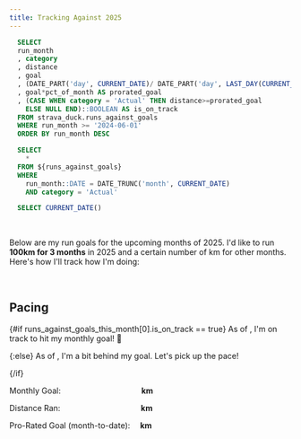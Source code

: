 ```yaml
---
title: Tracking Against 2025
---
```


```sql runs_against_goals
  SELECT
  run_month
  , category
  , distance
  , goal
  , (DATE_PART('day', CURRENT_DATE)/ DATE_PART('day', LAST_DAY(CURRENT_DATE)))::FLOAT AS pct_of_month
  , goal*pct_of_month AS prorated_goal
  , (CASE WHEN category = 'Actual' THEN distance>=prorated_goal
    ELSE NULL END)::BOOLEAN AS is_on_track
  FROM strava_duck.runs_against_goals
  WHERE run_month >= '2024-06-01'
  ORDER BY run_month DESC
```
```sql runs_against_goals_this_month
  SELECT
    *
  FROM ${runs_against_goals}
  WHERE 
    run_month::DATE = DATE_TRUNC('month', CURRENT_DATE)
    AND category = 'Actual'
```
```sql today
  SELECT CURRENT_DATE()
```

<LastRefreshed/>
<br>

Below are my run goals for the upcoming months of 2025. I'd like to run <b>100km for 3 months</b> in 2025 and a certain number of km for other months.
Here's how I'll track how I'm doing:

<BarChart
  data={runs_against_goals}
  title="Run vs. Goal"
  x=run_month
  y=distance
  series=category
  yMin=0
/>

<br>

## Pacing

{#if runs_against_goals_this_month[0].is_on_track == true}
  <Alert status="positive">
  As of <b><Value data={today} fmt='longdate'/></b>, I'm on track to hit my monthly goal! 🚀
  </Alert> 

{:else}
  <Alert status="danger">
  As of <b><Value data={today} fmt='longdate'/></b>, I'm a bit behind my goal. Let's pick up the pace!
  </Alert> 

{/if}

Monthly Goal: &emsp;&emsp;&emsp;&emsp;&emsp;&emsp;&emsp;&emsp;&emsp;&emsp;<b><Value 
  data={runs_against_goals_this_month}
  column=goal
  />km</b>

Distance Ran: &emsp;&emsp;&emsp;&emsp;&emsp;&emsp;&emsp;&emsp;&emsp;&emsp;<b><Value 
  data={runs_against_goals_this_month}
  column=distance
  fmt='#.#1'
  />km</b>

Pro-Rated Goal (month-to-date): &emsp;<b><Value 
  data={runs_against_goals_this_month}
  column=prorated_goal
  fmt='#.#1'
  />km</b>